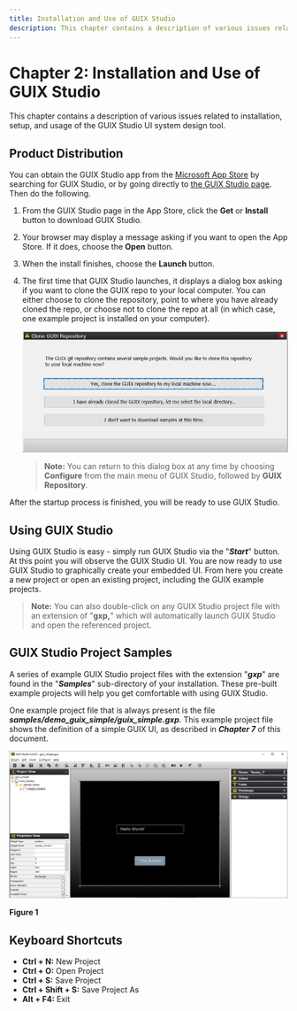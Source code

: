 ```yaml
---
title: Installation and Use of GUIX Studio
description: This chapter contains a description of various issues related to installation, setup, and usage of the GUIX Studio UI system design tool.
---
```

# Chapter 2: Installation and Use of GUIX Studio

This chapter contains a description of various issues related to installation, setup, and usage of the GUIX Studio UI system design tool. 

## Product Distribution

You can obtain the GUIX Studio app from the [Microsoft App Store](https://microsoft.com/store/apps) by searching for GUIX Studio, or by going directly to [the GUIX Studio page](https://www.microsoft.com/p/azure-rtos-guix-studio/9pbm1k1r7q0f?activetab=pivot:overviewtab). Then do the following.

1. From the GUIX Studio page in the App Store, click the **Get** or **Install** button to download GUIX Studio.

1. Your browser may display a message asking if you want to open the App Store. If it does, choose the **Open** button.

1. When the install finishes, choose the **Launch** button.

1. The first time that GUIX Studio launches, it displays a dialog box asking if you want to clone the GUIX repo to your local computer. You can either choose to clone the repository, point to where you have already cloned the repo, or choose not to clone the repo at all (in which case, one example project is installed on your computer).

   ![Choose to clone the repo, point to an already-cloned repo, or skip.](./media/guix-studio/clone-repo.png)

   > **Note:** You can return to this dialog box at any time by choosing **Configure** from the main menu of GUIX Studio, followed by **GUIX Repository**.

After the startup process is finished, you will be ready to use GUIX Studio.

## Using GUIX Studio

Using GUIX Studio is easy - simply run GUIX Studio via the "***Start***" button. At this point you will observe the GUIX Studio UI. You are now ready to use GUIX Studio to graphically create your embedded UI. From here you create a new project or open an existing project, including the GUIX example projects.

> **Note:** You can also double-click on any GUIX Studio project file with an extension of "**gxp,**" which will automatically launch GUIX Studio and open the referenced project.

## GUIX Studio Project Samples

A series of example GUIX Studio project files with the extension "***gxp***" are found in the "***Samples***" sub-directory of your installation. These pre-built example projects will help you get comfortable with using GUIX Studio.

One example project file that is always present is the file ***samples/demo_guix_simple/guix_simple.gxp***. This example project file shows the definition of a simple GUIX UI, as described in ***Chapter 7*** of this document.

![Screenshot of the GUIX Studio UI.](./media/guix-studio/image_10.png)

**Figure 1**

## Keyboard Shortcuts

- **Ctrl + N:** New Project
- **Ctrl + O:** Open Project
- **Ctrl + S:** Save Project
- **Ctrl + Shift + S:** Save Project As
- **Alt + F4:** Exit
